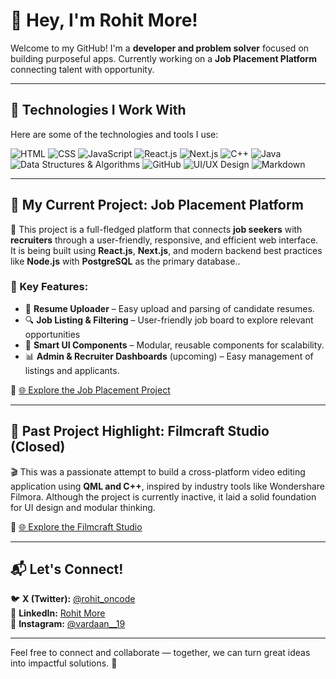# 👋 Hey, I'm Rohit More!

Welcome to my GitHub! I'm a **developer and problem solver** focused on building purposeful apps. Currently working on a **Job Placement Platform** connecting talent with opportunity.

---

## 🚀 Technologies I Work With

Here are some of the technologies and tools I use:

<p align="left">
  <img src="https://img.shields.io/badge/HTML-E34F26?style=for-the-badge&logo=html5&logoColor=white" alt="HTML" />
  <img src="https://img.shields.io/badge/CSS-1572B6?style=for-the-badge&logo=css3&logoColor=white" alt="CSS" />
  <img src="https://img.shields.io/badge/JavaScript-F7DF1E?style=for-the-badge&logo=javascript&logoColor=black" alt="JavaScript" />
  <img src="https://img.shields.io/badge/React-20232A?style=for-the-badge&logo=react&logoColor=61DAFB" alt="React.js" />
  <img src="https://img.shields.io/badge/Next.js-000000?style=for-the-badge&logo=nextdotjs&logoColor=white" alt="Next.js" />
  <img src="https://img.shields.io/badge/C++-00599C?style=for-the-badge&logo=cplusplus&logoColor=white" alt="C++" />
  <img src="https://img.shields.io/badge/Java-007396?style=for-the-badge&logo=java&logoColor=white" alt="Java" />
  <img src="https://img.shields.io/badge/DSA-264653?style=for-the-badge&logo=code&logoColor=white" alt="Data Structures & Algorithms" />
  <img src="https://img.shields.io/badge/GitHub-181717?style=for-the-badge&logo=github&logoColor=white" alt="GitHub" />
  <img src="https://img.shields.io/badge/UI/UX Design-000000?style=for-the-badge&logo=figma&logoColor=white" alt="UI/UX Design" />
  <img src="https://img.shields.io/badge/Markdown-000000?style=for-the-badge&logo=markdown&logoColor=white" alt="Markdown" />
</p>


---

## 🎯 My Current Project: **Job Placement Platform**

🚀 This project is a full-fledged platform that connects **job seekers** with **recruiters** through a user-friendly, responsive, and efficient web interface. It is being built using **React.js**, **Next.js**, and modern backend best practices like **Node.js** with **PostgreSQL** as the primary database..

### 💼 Key Features:
- 📄 **Resume Uploader** – Easy upload and parsing of candidate resumes.
- 🔍 **Job Listing & Filtering** – User-friendly job board to explore relevant opportunities
- 🧠 **Smart UI Components** – Modular, reusable components for scalability.
- 📊 **Admin & Recruiter Dashboards** (upcoming) – Easy management of listings and applicants.

🔗 [🌐 Explore the Job Placement Project](https://github.com/rohitcpp/job-placement)

---

## 📂 Past Project Highlight: **Filmcraft Studio** (Closed)

🎬 This was a passionate attempt to build a cross-platform video editing application using **QML and C++**, inspired by industry tools like Wondershare Filmora. Although the project is currently inactive, it laid a solid foundation for UI design and modular thinking.

🔗 [🌐 Explore the Filmcraft Studio](https://github.com/Vardaan-Studio/Filmcraft)

---

## 📬 Let's Connect!

🐦 **X (Twitter):** [@rohit_oncode](https://x.com/rohit_oncode)   
🔗 **LinkedIn:** [Rohit More](https://www.linkedin.com/in/rohit--more/)  
📸 **Instagram:** [@vardaan__19](https://www.instagram.com/vardaan__19)


---

Feel free to connect and collaborate — together, we can turn great ideas into impactful solutions. 🚀
